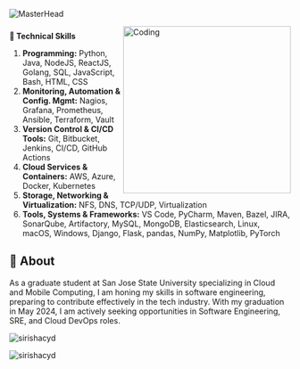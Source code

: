 ![MasterHead](https://github.com/sirishacyd/sirishacyd/blob/main/github-header-image.png)

<img align="right" alt="Coding" width="300" src="https://github.com/sirishacyd/sirishacyd/blob/main/git.gif">

<!--
**sirishacyd/sirishacyd** is a ✨ _special_ ✨ repository because its `README.md` (this file) appears on your GitHub profile.

Here are some ideas to get you started:

- 🔭 I’m currently working on ...
- 🌱 I’m currently learning ...
- 👯 I’m looking to collaborate on ...
- 🤔 I’m looking for help with ...
- 💬 Ask me about ...
- 📫 How to reach me: ...
- 😄 Pronouns: ...
- ⚡ Fun fact: ...
-->
<h3 align="center"></h3>

<h3 align="left"></h3>
<p align="left">
</p>

**🌱 Technical Skills**
1. **Programming:** Python, Java, NodeJS, ReactJS, Golang, SQL, JavaScript, Bash, HTML, CSS 
2. **Monitoring, Automation & Config. Mgmt:** Nagios, Grafana, Prometheus, Ansible, Terraform, Vault 
3. **Version Control & CI/CD Tools:** Git, Bitbucket, Jenkins, CI/CD, GitHub Actions 
4. **Cloud Services & Containers:** AWS, Azure, Docker, Kubernetes 
5. **Storage, Networking & Virtualization:** NFS, DNS, TCP/UDP, Virtualization 
6. **Tools, Systems & Frameworks:** VS Code, PyCharm, Maven, Bazel, JIRA, SonarQube, Artifactory, MySQL, MongoDB, Elasticsearch, Linux, macOS, Windows, Django, Flask, pandas, NumPy, Matplotlib, PyTorch

## 🔭 About
As a graduate student at San Jose State University specializing in Cloud and Mobile Computing, I am honing my skills in software engineering, preparing to contribute effectively in the tech industry. With my graduation in May 2024, I am actively seeking opportunities in Software Engineering, SRE, and Cloud DevOps roles.

<p align="left"> <img src="https://komarev.com/ghpvc/?username=sirishacyd&label=Profile%20views&color=0e75b6&style=flat" alt="sirishacyd" /> </p>

<p><img align="center" src="https://github-readme-stats.vercel.app/api/top-langs?username=sirishacyd&show_icons=true&locale=en&layout=compact" alt="sirishacyd" </p>
